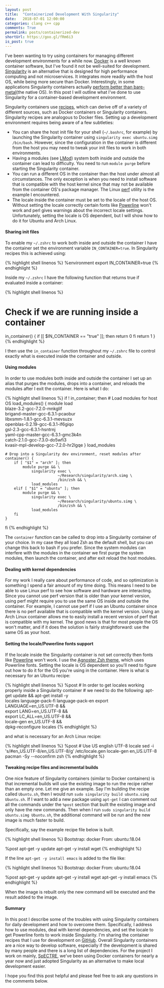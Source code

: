 ```yaml
---
layout: post
title:  "Containerized Development With Singularity"
date:   2018-07-01 12:00:00
categories: clang c++ cpp
comments: True
permalink: posts/containerized-dev
shortUrl: https://goo.gl/fRm6i3
is_post: true
---
```

I've been wanting to try using containers for managing different development
environments for a while now. [Docker](https://www.docker.com/) is a well known
container software, but I've found it not be well-suited for
development. [Singularity](http://singularity.lbl.gov/) is an alternative that
is designed for high performance computing and not microservices. It integrates
more readily with the host OS, while being more secure than
Docker. Interestingly, in some applications Singularity containers actually
[perform better than bare-metal](https://arxiv.org/abs/1709.10140)(the native
OS). In this post I will outline what I've done to use Singularity for a
container-based development environment.

Singularity containers use [recipes](http://singularity.lbl.gov/docs-recipes),
which can derive off of a variety of
different sources, such as Docker containers or Singularity
containers. Singularity recipes are analogous to Docker files. Setting up a
development environment requires being aware of a few subtleties:
- You can share the host init file for your shell (`~/.bashrc`, for example) by
  launching the Singularity container using `singularity exec ubuntu.simg
  /bin/bash`. However, since the configuration in the container is different
  from the host you may need to tweak your init files to work in both
  environments.
- Having a modules (see [LMod](https://lmod.readthedocs.io/en/latest/)) system
  both inside and outside the container can lead to difficulty. You need to run
  `module purge` before starting the Singularity container.
- You can run a different OS in the container than the host under almost all
  circumstances. The only exception is when you need to install software that is
  compatible with the host kernel since that may not be available from the
  container OS's package manager. The Linux
  [perf](https://perf.wiki.kernel.org/index.php/Main_Page) utility is the
  example I encountered.
- The locale inside the container must be set to the locale of the host OS.
  Without setting the locale correctly certain fonts like
  [Powerline](https://github.com/powerline/fonts) won't work and perl gives
  warnings about the incorrect locale settings. Unfortunately, setting the
  locale is OS dependent, but I will show how to do it for Ubuntu and Arch
  Linux.

#### Sharing init files
To enable my `~/.zshrc` to work both inside and outside the container I have the
container set the environment variable `IN_CONTAINER=true`. In Singularity
recipes this is achieved using:

{% highlight shell linenos %}
%environment
    export IN_CONTAINER=true
{% endhighlight %}

Inside my `~/.zshrc` I have the following function that returns true if
evaluated inside a container:

{% highlight shell linenos %}
# Check if we are running inside a container
in_container() {
    if [[ $IN_CONTAINER == "true" ]]; then
        return 0
    fi
    return 1
}
{% endhighlight %}

I then use the `in_container` function throughout my `~/.zshrc` file to control
exactly what is executed inside the container and outside.

#### Using modules
In order to use modules both inside and outside the container I set
up an alias that purges the modules, drops into a container, and reloads the
modules after I exit the container. Here is what I do:

{% highlight shell linenos %}
if ! in_container; then
    # Load modules for host OS
    load_modules() {
        module load \
               blaze-3.2-gcc-7.2.0-mnkglif \
               brigand-master-gcc-6.3.1-pcaobur \
               libxsmm-1.8.1-gcc-6.3.1-mevsuzx \
               openblas-0.2.19-gcc-6.3.1-if6giqo \
               gsl-2.3-gcc-6.3.1-hsntrnj \
               yaml-cpp-master-gcc-6.3.1-gmc3k4n \
               catch-2.1.0-gcc-7.3.0-do5wfi3 \
               kvasir-mpl-develop-gcc-7.2.0-hr2lgqe
    }
    load_modules

    # Drop into a Singularity dev environment, reset modules after
    container() {
        if [ "$1" = "arch" ]; then
            module purge && \
                singularity exec \
                            ~/Research/singularity/arch.simg \
                            /bin/zsh && \
                load_modules
        elif [ "$1" = "ubuntu" ]; then
            module purge && \
                singularity exec \
                            ~/Research/singularity/ubuntu.simg \
                            /bin/zsh && \
                load_modules
        fi
    }
fi
{% endhighlight %}

The `container` function can be called to drop into a Singularity container of
your choice. In my case they all load Zsh as the default shell, but you can
change this back to bash if you prefer. Since the system modules can interfere
with the modules in the container we first purge the system modules, then launch
the container, and after exit reload the host modules.

#### Dealing with kernel dependencies
For my work I really care about performance of code, and so optimization is
something I spend a fair amount of my time doing. This means I need to be able
to use Linux perf to see how software and hardware are interacting. Since
you cannot use perf version that is older than your kernel version, using perf
might require you to use the same OS inside and outside the container. For
example, I cannot use perf if I use an Ubuntu container since there is no
perf available that is compatible with the kernel version. Using an Arch Linux container
allows me to easily install a recent version of perf that is compatible with my
kernel. The good news is that for most people the OS won't matter, and if it
does the solution is fairly straightforward: use the same OS as your host.

#### Setting the locale/Powerline fonts support
If the locale inside the Singularity container is not set correctly then fonts
like [Powerline](https://github.com/powerline/fonts) won't work. I use the
[Agnoster Zsh theme](https://github.com/agnoster/agnoster-zsh-theme), which uses
Powerline fonts. Setting the locale is OS dependent so you'll need to figure out
how to do it for the OS you're using in the container. Here is what is necessary
for an Ubuntu recipe:

{% highlight shell linenos %}
%post
    # In order to get locales working properly inside a Singularity container
    # we need to do the following:
    apt-get update && apt-get install -y \
            locales language-pack-fi language-pack-en
            export LANGUAGE=en_US.UTF-8 && \
            export LANG=en_US.UTF-8 && \
            export LC_ALL=en_US.UTF-8 && \
            locale-gen en_US.UTF-8 && \
            dpkg-reconfigure locales
{% endhighlight %}

and what is necessary for an Arch Linux recipe:

{% highlight shell linenos %}
%post
    # Use US english UTF-8 locale
    sed -i 's/#en_US.UTF-8/en_US.UTF-8/g' /etc/locale.gen
    locale-gen en_US.UTF-8
    pacman -Sy --noconfirm zsh
{% endhighlight %}

#### Tweaking recipe files and incremental builds
One nice feature of Singularity containers (similar to Docker containers) is
that incremental builds will use the existing image to run
the recipe rather than an empty one. Let me give an example. Say I'm building
the recipe called `Ubuntu.sh`, then I would run `sudo singularity build
ubuntu.simg Ubuntu.sh`. If I want to add a new package using `apt-get` I
can comment out all the commands under the `%post` section that built the
existing image and only have the new commands. Then when I run `sudo singularity
build ubuntu.simg Ubuntu.sh`, the additional command will be run and the new
image is much faster to build.

Specifically, say the example recipe file below is built.

{% highlight shell linenos %}
Bootstrap: docker
From: ubuntu:18.04

%post
    apt-get -y update
    apt-get -y install wget
{% endhighlight %}

If the line `apt-get -y install emacs` is added to the file like:

{% highlight shell linenos %}
Bootstrap: docker
From: ubuntu:18.04

%post
    apt-get -y update
    apt-get -y install wget
    apt-get -y install emacs
{% endhighlight %}

When the image is rebuilt only the new command will be executed and the result
added to the image.

#### Summary
In this post I describe some of the troubles with using Singularity containers
for daily development and how to overcome them. Specifically, I address how to
use modules, deal with kernel dependencies, and set the locale to get Powerline
fonts to work inside Singularity. I'm sharing the container recipes that I use
for development on [GitHub](https://github.com/nilsdeppe/MyEnvironment). Overall
Singularity containers are a nice way to develop software, especially if the
development is shared by many people and there is a long list of
dependencies. For the project I work on mainly,
[SpECTRE](https://github.com/sxs-collaboration/spectre), we've been using
Docker containers for nearly a year now and just adopted Singularity as an
alternative to make local development easier.

I hope you find this post helpful and please feel free to ask any questions in
the comments below.
